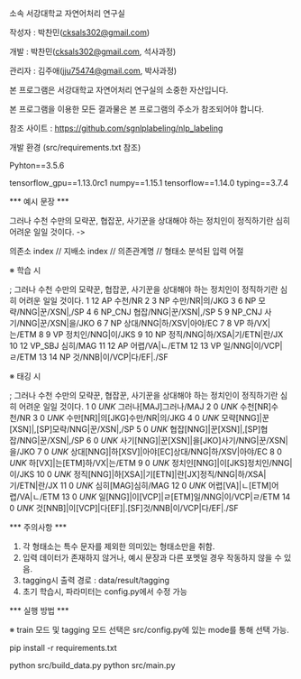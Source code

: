 소속 서강대학교 자연어처리 연구실

작성자 : 박찬민(cksals302@gmail.com)

개발 : 박찬민(cksals302@gmail.com, 석사과정)

관리자 : 김주애(jju75474@gmail.com, 박사과정)

본 프로그램은 서강대학교 자연어처리 연구실의 소중한 자산입니다.

본 프로그램을 이용한 모든 결과물은 본 프로그램의 주소가 참조되어야 합니다.

참조 사이트 : https://github.com/sgnlplabeling/nlp_labeling

개발 환경 (src/requirements.txt 참조)


Pyhton==3.5.6

tensorflow_gpu==1.13.0rc1
numpy==1.15.1
tensorflow==1.14.0
typing==3.7.4


*** 예시 문장 ***
 
 그러나 수천 수만의 모략꾼, 협잡꾼, 사기꾼을 상대해야 하는 정치인이 정직하기란 심히 어려운 일일 것이다.
 ->
 
의존소 index // 지배소 index // 의존관계명 // 형태소 분석된 입력 어절
 
 ※ 학습 시

 ; 그러나 수천 수만의 모략꾼, 협잡꾼, 사기꾼을 상대해야 하는 정치인이 정직하기란 심히 어려운 일일 것이다.
1	12	AP	수천/NR
2	3	NP	수만/NR|의/JKG
3	6	NP	모략/NNG|꾼/XSN|,/SP
4	6	NP_CNJ	협잡/NNG|꾼/XSN|,/SP
5	9	NP_CNJ	사기/NNG|꾼/XSN|을/JKO
6	7	NP	상대/NNG|하/XSV|아야/EC
7	8	VP	하/VX|는/ETM
8	9	VP	정치인/NNG|이/JKS
9	10	NP	정직/NNG|하/XSA|기/ETN|란/JX
10	12	VP_SBJ	심히/MAG
11	12	AP	어렵/VA|ㄴ/ETM
12	13	VP	일/NNG|이/VCP|ㄹ/ETM
13	14	NP	것/NNB|이/VCP|다/EF|./SF
 
 ※ 태깅 시
 
; 그러나 수천 수만의 모략꾼, 협잡꾼, 사기꾼을 상대해야 하는 정치인이 정직하기란 심히 어려운 일일 것이다.
1	0	$UNK$		그러나[MAJ]그러나/MAJ
2	0	$UNK$		수천[NR]수천/NR
3	0	$UNK$		수만[NR]|의[JKG]수만/NR|의/JKG
4	0	$UNK$		모략[NNG]|꾼[XSN]|,[SP]모략/NNG|꾼/XSN|,/SP
5	0	$UNK$		협잡[NNG]|꾼[XSN]|,[SP]협잡/NNG|꾼/XSN|,/SP
6	0	$UNK$		사기[NNG]|꾼[XSN]|을[JKO]사기/NNG|꾼/XSN|을/JKO
7	0	$UNK$		상대[NNG]|하[XSV]|아야[EC]상대/NNG|하/XSV|아야/EC
8	0	$UNK$		하[VX]|는[ETM]하/VX|는/ETM
9	0	$UNK$		정치인[NNG]|이[JKS]정치인/NNG|이/JKS
10	0	$UNK$		정직[NNG]|하[XSA]|기[ETN]|란[JX]정직/NNG|하/XSA|기/ETN|란/JX
11	0	$UNK$		심히[MAG]심히/MAG
12	0	$UNK$		어렵[VA]|ㄴ[ETM]어렵/VA|ㄴ/ETM
13	0	$UNK$		일[NNG]|이[VCP]|ㄹ[ETM]일/NNG|이/VCP|ㄹ/ETM
14	0	$UNK$		것[NNB]|이[VCP]|다[EF]|.[SF]것/NNB|이/VCP|다/EF|./SF

*** 주의사항 ***

 1. 각 형태소는 특수 문자를 제외한 의미있는 형태소만을 취함.
 2. 입력 데이터가 존재하지 않거나, 예시 문장과 다른 포멧일 경우 작동하지 않을 수 있음.
 3. tagging시 출력 경로 : data/result/tagging
 4. 초기 학습시, 파라미터는 config.py에서 수정 가능
 
*** 실행 방법 ***
 
 ※ train 모드 및 tagging 모드 선택은 src/config.py에 있는 mode를 통해 선택 가능.
 
 pip install -r requirements.txt
 
 python src/build_data.py
 python src/main.py
